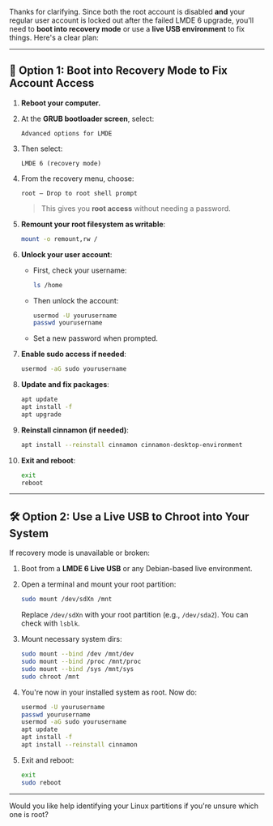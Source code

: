 Thanks for clarifying. Since both the root account is disabled **and** your regular user account is locked out after the failed LMDE 6 upgrade, you'll need to **boot into recovery mode** or use a **live USB environment** to fix things. Here's a clear plan:

---

## 🔧 **Option 1: Boot into Recovery Mode to Fix Account Access**

1. **Reboot your computer.**

2. At the **GRUB bootloader screen**, select:

   ```
   Advanced options for LMDE
   ```

3. Then select:

   ```
   LMDE 6 (recovery mode)
   ```

4. From the recovery menu, choose:

   ```
   root – Drop to root shell prompt
   ```

   > This gives you **root access** without needing a password.

5. **Remount your root filesystem as writable**:

   ```bash
   mount -o remount,rw /
   ```

6. **Unlock your user account**:

   * First, check your username:

     ```bash
     ls /home
     ```
   * Then unlock the account:

     ```bash
     usermod -U yourusername
     passwd yourusername
     ```
   * Set a new password when prompted.

7. **Enable sudo access if needed**:

   ```bash
   usermod -aG sudo yourusername
   ```

8. **Update and fix packages**:

   ```bash
   apt update
   apt install -f
   apt upgrade
   ```

9. **Reinstall cinnamon (if needed)**:

   ```bash
   apt install --reinstall cinnamon cinnamon-desktop-environment
   ```

10. **Exit and reboot**:

    ```bash
    exit
    reboot
    ```

---

## 🛠️ **Option 2: Use a Live USB to Chroot into Your System**

If recovery mode is unavailable or broken:

1. Boot from a **LMDE 6 Live USB** or any Debian-based live environment.

2. Open a terminal and mount your root partition:

   ```bash
   sudo mount /dev/sdXn /mnt
   ```

   Replace `/dev/sdXn` with your root partition (e.g., `/dev/sda2`). You can check with `lsblk`.

3. Mount necessary system dirs:

   ```bash
   sudo mount --bind /dev /mnt/dev
   sudo mount --bind /proc /mnt/proc
   sudo mount --bind /sys /mnt/sys
   sudo chroot /mnt
   ```

4. You're now in your installed system as root. Now do:

   ```bash
   usermod -U yourusername
   passwd yourusername
   usermod -aG sudo yourusername
   apt update
   apt install -f
   apt install --reinstall cinnamon
   ```

5. Exit and reboot:

   ```bash
   exit
   sudo reboot
   ```

---

Would you like help identifying your Linux partitions if you're unsure which one is root?
